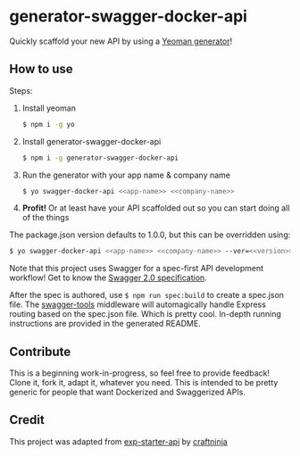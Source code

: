 # generator-swagger-docker-api

Quickly scaffold your new API by using a [Yeoman generator](http://yeoman.io/)!

## How to use

Steps:

1. Install yeoman
    ```bash
    $ npm i -g yo
    ```
1. Install generator-swagger-docker-api
    ```bash
    $ npm i -g generator-swagger-docker-api
    ```
1. Run the generator with your app name & company name
    ```bash
    $ yo swagger-docker-api <<app-name>> <<company-name>>
    ```
1. **Profit!** Or at least have your API scaffolded out so you can start doing all of the things

The package.json version defaults to 1.0.0, but this can be overridden using:
```bash
$ yo swagger-docker-api <<app-name>> <<company-name>> --ver=<<version>>
```

Note that this project uses Swagger for a spec-first API development workflow! Get to know the [Swagger 2.0 specification](https://github.com/OAI/OpenAPI-Specification/blob/master/versions/2.0.md).

After the spec is authored, use `$ npm run spec:build` to create a spec.json file. The [swagger-tools](https://github.com/apigee-127/swagger-tools/blob/master/docs/Middleware.md) middleware will automagically handle Express routing based on the spec.json file. Which is pretty cool. In-depth running instructions are provided in the generated README.

## Contribute

This is a beginning work-in-progress, so feel free to provide feedback!
Clone it, fork it, adapt it, whatever you need. This is intended to be pretty generic for people that want Dockerized and Swaggerized APIs.

## Credit

This project was adapted from [exp-starter-api](https://github.com/craftninja/exp-starter-api) by [craftninja](https://github.com/craftninja)
